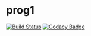 # prog1
[![Build Status](https://travis-ci.org/PUNITPNT/prog1.svg?branch=master)](https://travis-ci.org/PUNITPNT/prog1)
[![Codacy Badge](https://api.codacy.com/project/badge/Grade/ba8b1565523649bdaa1ac2ce3f827003)](https://www.codacy.com/app/PUNITPNT/prog1?utm_source=github.com&amp;utm_medium=referral&amp;utm_content=PUNITPNT/prog1&amp;utm_campaign=Badge_Grade)
